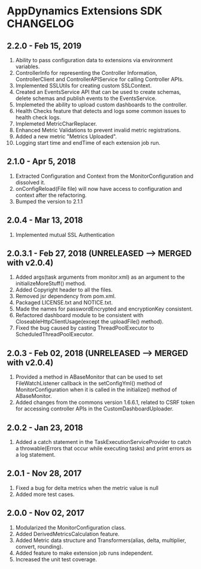 # AppDynamics Extensions SDK CHANGELOG

## 2.2.0 - Feb 15, 2019
1. Ability to pass configuration data to extensions via environment variables.
2. ControllerInfo for representing the Controller Information, ControllerClient and ControllerAPIService for calling Controller APIs.
3. Implemented SSLUtils for creating custom SSLContext.
4. Created an EventsService API that can be used to create schemas, delete schemas and publish events to the EventsService.
5. Implemeted the ability to upload custom dashboards to the controller.
6. Health Checks feature that detects and logs some common issues to health check logs.
7. Implemeted MetricCharReplacer.
8. Enhanced Metric Validations to prevent invalid metric registrations.
9. Added a new metric "Metrics Uploaded".
10. Logging start time and endTime of each extension job run.

## 2.1.0 - Apr 5, 2018
1. Extracted Configuration and Context from the MonitorConfiguration and dissolved it.
2. onConfigReload(File file) will now have access to configuration and context after the refactoring.
3. Bumped the version to 2.1.1

## 2.0.4 - Mar 13, 2018
1. Implemented mutual SSL Authentication

## 2.0.3.1 - Feb 27, 2018 (UNRELEASED --> MERGED with v2.0.4)
1. Added args(task arguments from monitor.xml) as an argument to the initializeMoreStuff() method.
2. Added Copyright header to all the files.
3. Removed jsr dependency from pom.xml.
4. Packaged LICENSE.txt and NOTICE.txt.
5. Made the names for passwordEncrypted and encryptionKey consistent.
6. Refactored dashboard module to be consistent with CloseableHttpClientUsage(except the uploadFile() method).
7. Fixed the bug caused by casting ThreadPoolExecutor to ScheduledThreadPoolExecutor.

## 2.0.3  - Feb 02, 2018 (UNRELEASED --> MERGED with v2.0.4)
1. Provided a method in ABaseMonitor that can be used to set FileWatchListener callback in the setConfigYml() method of MonitorConfiguration when it is called in the initialize() method of ABaseMonitor.
2. Added changes from the commons version 1.6.6.1, related to CSRF token for accessing controller APIs in the CustomDashboardUploader.

## 2.0.2 - Jan 23, 2018
1. Added a catch statement in the TaskExecutionServiceProvider to catch a throwable(Errors that occur while executing tasks) and print errors as a log statement.

## 2.0.1 - Nov 28, 2017
1. Fixed a bug for delta metrics when the metric value is null
2. Added more test cases.

## 2.0.0 - Nov 02, 2017
1. Modularized the MonitorConfiguration class.
2. Added DerivedMetricsCalculation feature.
3. Added Metric data structure and Transformers(alias, delta, multiplier, convert, rounding).
4. Added feature to make extension job runs independent.
5. Increased the unit test coverage.






